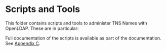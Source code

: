# Scripts and Tools

This folder contains scripts and tools to administer TNS Names with OpenLDAP.
These are in particular:

Full documentation of the scripts is available as part of the documentation. See
[Appendix C](../doc/9x93-Appendix-C_Scripts.md).
